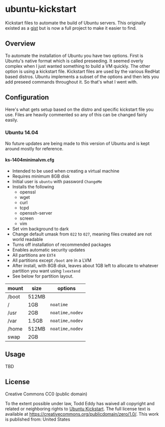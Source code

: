 # ubuntu-kickstart

Kickstart files to automate the build of Ubuntu servers. This originally existed as a [gist](https://gist.github.com/vrillusions/d292953ff9bc0e2041d9) but is now a full project to make it easier to find.

## Overview

To automate the installation of Ubuntu you have two options. First is Ubuntu's native format which is called preseeding. It seemed overly complex when I just wanted something to build a VM quickly. The other option is using a kickstart file. Kickstart files are used by the various RedHat based distros. Ubuntu implements a subset of the options and then lets you add preseed commands throughout it. So that's what I went with.

## Configuration

Here's what gets setup based on the distro and specific kickstart file you use.  Files are heavily commented so any of this can be changed fairly easily.

### Ubuntu 14.04

No future updates are being made to this version of Ubuntu and is kept around mostly for reference.

#### ks-1404minimalvm.cfg

- Intended to be used when creating a virtual machine
- Requires minimum 8GB disk
- Initial user is `ubuntu` with password `ChangeMe`
- Installs the following
    - openssl
    - wget
    - curl
    - tcpd
    - openssh-server
    - screen
    - vim
- Set vim background to dark
- Change default umask from `022` to `027`, meaning files created are not world readable
- Turns off installation of recommended packages
- Enables automatic security updates
- All partitions are `EXT4`
- All partitions except `/boot` are in a LVM
- After install, with 8GB disk, leaves about 1GB left to allocate to whatever partition you want using `lvextend`
- See below for partition layout.

| mount | size  | options         |
| ----- | ----- | --------------- |
| /boot | 512MB |                 |
| /     | 1GB   | `noatime`       |
| /usr  | 2GB   | `noatime,nodev` |
| /var  | 1.5GB | `noatime,nodev` |
| /home | 512MB | `noatime,nodev` |
| swap  | 2GB   |                 |

## Usage

TBD

## License

Creative Commons CC0 (public domain)

To the extent possible under law, Todd Eddy has waived all copyright and related or neighboring rights to [Ubuntu Kickstart](https://github.com/vrillusions/ubuntu-kickstart). The full license text is available at <https://creativecommons.org/publicdomain/zero/1.0/>. This work is published from: United States
